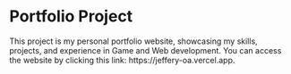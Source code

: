 <h1>Portfolio Project</h1>
    This project is my personal portfolio website, showcasing my skills, projects, and experience in Game and Web development. You can access the website by clicking this link: https://jeffery-oa.vercel.app.


